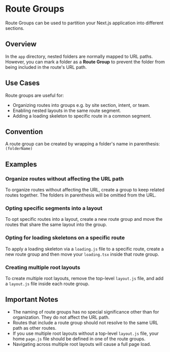 # Route Groups

Route Groups can be used to partition your Next.js application into different sections.

## Overview

In the `app` directory, nested folders are normally mapped to URL paths. However, you can mark a folder as a **Route Group** to prevent the folder from being included in the route's URL path.

## Use Cases

Route groups are useful for:

* Organizing routes into groups e.g. by site section, intent, or team.
* Enabling nested layouts in the same route segment.
* Adding a loading skeleton to specific route in a common segment.

## Convention

A route group can be created by wrapping a folder's name in parenthesis: `(folderName)`

## Examples

### Organize routes without affecting the URL path

To organize routes without affecting the URL, create a group to keep related routes together. The folders in parenthesis will be omitted from the URL.

### Opting specific segments into a layout

To opt specific routes into a layout, create a new route group and move the routes that share the same layout into the group.

### Opting for loading skeletons on a specific route

To apply a loading skeleton via a `loading.js` file to a specific route, create a new route group and then move your `loading.tsx` inside that route group.

### Creating multiple root layouts

To create multiple root layouts, remove the top-level `layout.js` file, and add a `layout.js` file inside each route group.

## Important Notes

* The naming of route groups has no special significance other than for organization. They do not affect the URL path.
* Routes that include a route group should not resolve to the same URL path as other routes.
* If you use multiple root layouts without a top-level `layout.js` file, your home `page.js` file should be defined in one of the route groups.
* Navigating across multiple root layouts will cause a full page load.